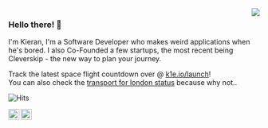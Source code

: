 <img align='right' src="https://lanyard-profile-readme.vercel.app/api/673477059904929802?bg=00000000">

### Hello there! 👋

I'm Kieran, I'm a Software Developer who makes weird applications when he's bored. I also Co-Founded a few startups, the most recent being Cleverskip - the new way to plan your journey.

Track the latest space flight countdown over @ [k1e.io/launch](https://k1e.io/launch)!<br>
You can also check the [transport for london status](https://k1e.io/tfl) because why not..

![Hits](https://hits-app.vercel.app/hits?url=https%3A%2F%2Fgithub.com%2Fuhio&bgRight=FAA0A0)

<a href="https://k1e.io/" target="_blank">
  <img align="left" width="22px" alt="Welcome to my world.." src="http://simpleicon.com/wp-content/uploads/link-2.png"/>
</a>
<a href="https://twitter.com/instatoys_" target="_blank">
  <img align="left" width="22px" alt="Twitter" src="https://cdn.jsdelivr.net/npm/simple-icons@v3/icons/twitter.svg" />
</a>
<br />
